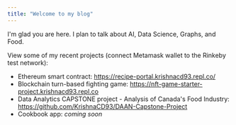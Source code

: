 ```yaml
---
title: "Welcome to my blog"
---
```


I'm glad you are here. I plan to talk about AI, Data Science, Graphs, and Food.

View some of my recent projects (connect Metamask wallet to the Rinkeby test network):
- Ethereum smart contract: https://recipe-portal.krishnacd93.repl.co/
- Blockchain turn-based fighting game: https://nft-game-starter-project.krishnacd93.repl.co
- Data Analytics CAPSTONE project - Analysis of Canada's Food Industry: https://github.com/KrishnaCD93/DAAN-Capstone-Project
- Cookbook app: *coming soon*
